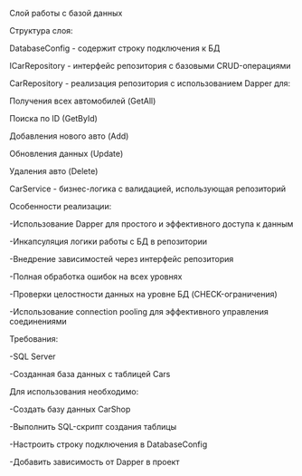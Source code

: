Слой работы с базой данных

Структура слоя:

DatabaseConfig - содержит строку подключения к БД

ICarRepository - интерфейс репозитория с базовыми CRUD-операциями

CarRepository - реализация репозитория с использованием Dapper для:

Получения всех автомобилей (GetAll)

Поиска по ID (GetById)

Добавления нового авто (Add)

Обновления данных (Update)

Удаления авто (Delete)

CarService - бизнес-логика с валидацией, использующая репозиторий

Особенности реализации:

-Использование Dapper для простого и эффективного доступа к данным

-Инкапсуляция логики работы с БД в репозитории

-Внедрение зависимостей через интерфейс репозитория

-Полная обработка ошибок на всех уровнях

-Проверки целостности данных на уровне БД (CHECK-ограничения)

-Использование connection pooling для эффективного управления соединениями

Требования:

-SQL Server 

-Созданная база данных с таблицей Cars

Для использования необходимо:

-Создать базу данных CarShop

-Выполнить SQL-скрипт создания таблицы

-Настроить строку подключения в DatabaseConfig

-Добавить зависимость от Dapper в проект
